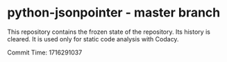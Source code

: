 # python-jsonpointer - master branch

This repository contains the frozen state of the repository.
Its history is cleared. It is used only for static code
analysis with Codacy.

Commit Time: 1716291037